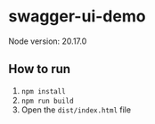 # swagger-ui-demo
Node version: 20.17.0
## How to run
1. `npm install`
2. `npm run build`
3. Open the `dist/index.html` file
